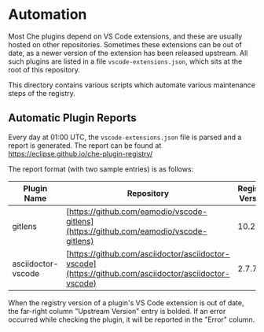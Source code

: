 # Automation

Most Che plugins depend on VS Code extensions, and these are usually hosted on other repositories. Sometimes these extensions can be out of date,
as a newer version of the extension has been released upstream. All such plugins are listed in a file `vscode-extensions.json`, which sits at the root
of this repository.

This directory contains various scripts which automate various maintenance steps of the registry.

## Automatic Plugin Reports

Every day at 01:00 UTC, the `vscode-extensions.json` file is parsed and a report is generated. The report can be found at https://eclipse.github.io/che-plugin-registry/

The report format (with two sample entries) is as follows:

| Plugin Name | Repository | Registry Version | Upstream Version | Error |
| ------ | ------ | ------ | ------ | ------ |
| gitlens | [https://github.com/eamodio/vscode-gitlens](https://github.com/eamodio/vscode-gitlens) | 10.2.1 | **10.2.2** | |
| asciidoctor-vscode | [https://github.com/asciidoctor/asciidoctor-vscode](https://github.com/asciidoctor/asciidoctor-vscode) | 2.7.7 | **2.7.16** | |


When the registry version of a plugin's VS Code extension is out of date, the far-right column "Upstream Version" entry is bolded. If an error occurred while checking the plugin, it will be reported in the "Error" column.